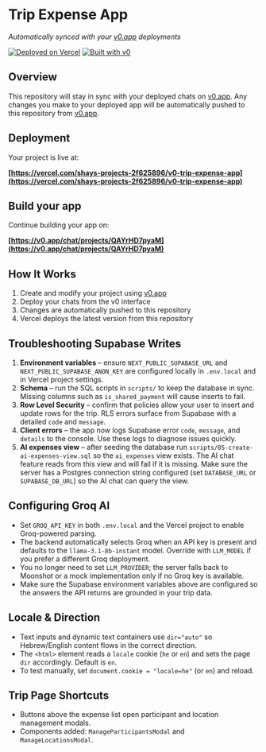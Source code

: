 # Trip Expense App

*Automatically synced with your [v0.app](https://v0.app) deployments*

[![Deployed on Vercel](https://img.shields.io/badge/Deployed%20on-Vercel-black?style=for-the-badge&logo=vercel)](https://vercel.com/shays-projects-2f625896/v0-trip-expense-app)
[![Built with v0](https://img.shields.io/badge/Built%20with-v0.app-black?style=for-the-badge)](https://v0.app/chat/projects/QAYrHD7pyaM)

## Overview

This repository will stay in sync with your deployed chats on [v0.app](https://v0.app).
Any changes you make to your deployed app will be automatically pushed to this repository from [v0.app](https://v0.app).

## Deployment

Your project is live at:

**[https://vercel.com/shays-projects-2f625896/v0-trip-expense-app](https://vercel.com/shays-projects-2f625896/v0-trip-expense-app)**

## Build your app

Continue building your app on:

**[https://v0.app/chat/projects/QAYrHD7pyaM](https://v0.app/chat/projects/QAYrHD7pyaM)**

## How It Works

1. Create and modify your project using [v0.app](https://v0.app)
2. Deploy your chats from the v0 interface
3. Changes are automatically pushed to this repository
4. Vercel deploys the latest version from this repository

## Troubleshooting Supabase Writes

1. **Environment variables** – ensure `NEXT_PUBLIC_SUPABASE_URL` and `NEXT_PUBLIC_SUPABASE_ANON_KEY` are configured locally in `.env.local` and in Vercel project settings.
2. **Schema** – run the SQL scripts in `scripts/` to keep the database in sync. Missing columns such as `is_shared_payment` will cause inserts to fail.
3. **Row Level Security** – confirm that policies allow your user to insert and update rows for the trip. RLS errors surface from Supabase with a detailed `code` and `message`.
4. **Client errors** – the app now logs Supabase error `code`, `message`, and `details` to the console. Use these logs to diagnose issues quickly.
5. **AI expenses view** – after seeding the database run `scripts/05-create-ai-expenses-view.sql` so the `ai_expenses` view exists. The AI chat feature reads from this view and will fail if it is missing. Make sure the server has a Postgres connection string configured (set `DATABASE_URL` or `SUPABASE_DB_URL`) so the AI chat can query the view.

## Configuring Groq AI

- Set `GROQ_API_KEY` in both `.env.local` and the Vercel project to enable Groq-powered parsing.
- The backend automatically selects Groq when an API key is present and defaults to the `llama-3.1-8b-instant` model. Override with `LLM_MODEL` if you prefer a different Groq deployment.
- You no longer need to set `LLM_PROVIDER`; the server falls back to Moonshot or a mock implementation only if no Groq key is available.
- Make sure the Supabase environment variables above are configured so the answers the API returns are grounded in your trip data.

## Locale & Direction

- Text inputs and dynamic text containers use `dir="auto"` so Hebrew/English content flows in the correct direction.
- The `<html>` element reads a `locale` cookie (`he` or `en`) and sets the page `dir` accordingly. Default is `en`.
- To test manually, set `document.cookie = "locale=he"` (or `en`) and reload.

## Trip Page Shortcuts

- Buttons above the expense list open participant and location management modals.
- Components added: `ManageParticipantsModal` and `ManageLocationsModal`.
